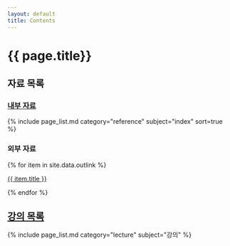 ```yaml
---
layout: default
title: Contents
---
```



# {{ page.title}}


## 자료 목록

### [내부 자료]({{site.baseurl}}/reference/index)

{% include page_list.md category="reference" subject="index" sort=true %}

### 외부 자료

{% for item in site.data.outlink %}

<a href="{{ item.url }}" target="_blank">{{ item.title }}</a>

{% endfor %}


## [강의 목록]({{site.baseurl}}/lecture/index)

{% include page_list.md category="lecture" subject="강의" %}
